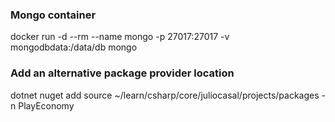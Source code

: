 ### Mongo container
docker run -d --rm --name mongo -p 27017:27017 -v mongodbdata:/data/db mongo

### Add an alternative package provider location
dotnet nuget add source ~/learn/csharp/core/juliocasal/projects/packages -n PlayEconomy